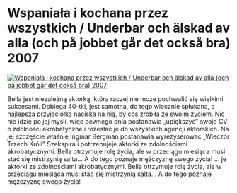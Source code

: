 Wspaniała i kochana przez wszystkich / Underbar och älskad av alla (och på jobbet går det också bra) 2007 
=============
[![Wspaniała i kochana przez wszystkich / Underbar och älskad av alla (och på jobbet går det också bra) 2007 ](http://vidos.pl/images/player.gif)](http://vidos.pl/wspaniala-i-kochana-przez-wszystkich-underbar-och-lskad-av-alla-och-p-jobbet-gr-det-ocks-bra-2007)

 Bella jest niezależną aktorką, która raczej nie może pochwalić się wielkimi sukcesami. Dobiega 40-tki, jest samotna, do tego wiecznie spłukana, a najlepsza przyjaciółka naciska na nią, by coś zrobiła ze swoim życiem. Nic nie idzie po jej myśli, więc pewnego dnia postanawia „upiększyć” swoje CV o zdolności akrobatyczne i rozesłać je do wszystkich agencji aktorskich. Na jej szczęście właśnie Ingmar Bergman postanawia wyreżyserować „Wieczór Trzech Króli” Szekspira i potrzebujeje aktorki ze zdolnościami akrobatycznymi. Bella otrzymuje rolę życia, ale w przeciągu miesiąca musi stać się mistrzynią salta… A do tego poznaje mężczyznę swego życia!   ... je aktorki ze zdolnościami akrobatycznymi. Bella otrzymuje rolę życia, ale w przeciągu miesiąca musi stać się mistrzynią salta… A do tego poznaje mężczyznę swego życia!
